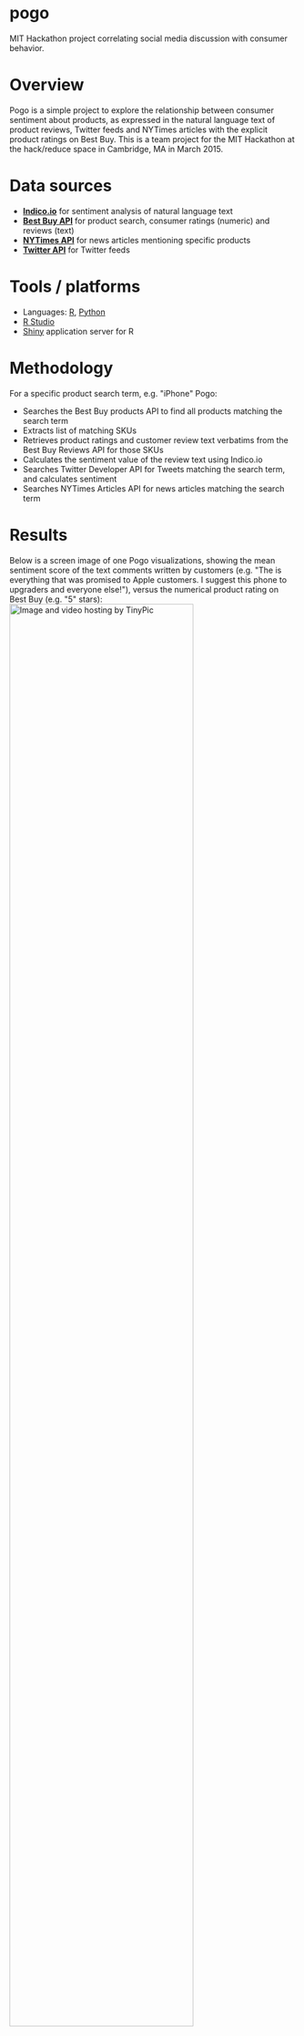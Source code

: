 # pogo
MIT Hackathon project correlating social media discussion with consumer behavior.

# Overview
Pogo is a simple project to explore the relationship between consumer sentiment about products, as expressed in the natural language text of product reviews, Twitter feeds and NYTimes articles with the explicit product ratings on Best Buy.  This is a team project for the MIT Hackathon at the hack/reduce space in Cambridge, MA in March 2015.

# Data sources

* **[Indico.io](https://indico.io/)** for sentiment analysis of natural language text
* **[Best Buy API]()** for product search, consumer ratings (numeric) and reviews (text)
* **[NYTimes API](http://developer.nytimes.com/)** for news articles mentioning specific products
* **[Twitter API](https://dev.twitter.com/rest/public)** for Twitter feeds

# Tools / platforms
* Languages:   [R](),  [Python]()
* [R Studio](http://www.rstudio.com/)
* [Shiny](http://shiny.rstudio.com/) application server for R

# Methodology

For a specific product search term, e.g. "iPhone" Pogo:
* Searches the Best Buy products API to find all products matching the search term
* Extracts list of matching SKUs 
* Retrieves product ratings and customer review text verbatims from the Best Buy Reviews API for those SKUs
* Calculates the sentiment value of the review text using Indico.io
* Searches Twitter Developer API for Tweets matching the search term, and calculates sentiment
* Searches NYTimes Articles API for news articles matching the search term

# Results
Below is a screen image of one Pogo visualizations, showing the mean sentiment score of the text comments written by customers (e.g. "The  is everything that was promised to Apple customers. I suggest this phone to upgraders and everyone else!"), versus the numerical product rating on Best Buy (e.g. "5" stars):
<a href="http://tinypic.com?ref=2889zl" target="_blank"><img src="http://i61.tinypic.com/2889zl.png" border="0" width="80%" alt="Image and video hosting by TinyPic" ></a>


For each product, Pogo also produces World Clouds of the text in the Best Buy product reviews and NY Times articles:
<a href="http://tinypic.com?ref=6yf8z5" target="_blank"><img src="http://i59.tinypic.com/6yf8z5.png" border="0" width="70%" alt="Image and video hosting by TinyPic"></a>

# Findings
* The Indico.io API for sentiment analysis was very easy to work with with, and yielded scores which jibe with both
# Challenges
* The Best Buy Products API has relatively coarse search capabilities.  For instance, a search for `iPhone` will return a list of products, many of which are actually iPhones specifically, but also includes things like iPhone cases and iPhone speakers. The alternative is an exact text search, which requires incredible precision from user input. 

```json
  { "sku": 1722009, "name": "Apple - iPhone 5c 16GB Cell Phone - Pink (AT&T)" },
  { "sku": 1724671, "name": "Apple - iPhone 5c 16GB Cell Phone - Pink (Sprint)",
  { "sku": 6704115, "name": "ADOPTED - Cushion Wrap Case for Apple® iPhone® 5 and 5s - Black/Rose Gold" },
```
* The Best Buy, Twitter and NYTimes APIs have relatively stringent rate limits, both in terms of queries per second as well as total queries over longer periods, including 15 minutes, hour or day.  During the development process, test queries can inadvertently lock out the API for a period of time.

* Shiny and Python integrate well on local development machines, but require advanced configuration such as buildbacks when deploying to cloud based servers.

# Installation and setup

* Clone the repo, `git clone https://github.com/pietersv/pogo`
* Create a file called `secret` in the `/pogo` directory with these entries:
```
BEST_BUY_API_APPLICATION=pogo 
BEST_BUY_API_KEY=
NYTIMES_ARTICLE_API_KEY=
NYTIMES_BOOKREVIEWS_API_KEY=
TWITTER_API_KEY=
TWITTER_API_SECRET=
TWITTER_ACCESS_TOKEN=
TWITTER_ACCESS_SECRET=
```
* Launch R Studio and in the console:
  - define a variable in R `secretLoc <- "Users/you/projects/pogo/secret"~/`
  - define a variable with the directory `shinyLoc <- "Users/you/projects/pogo"`
  - start the Shiny server `runApp(shinyLoc, launch.browser=TRUE)`




